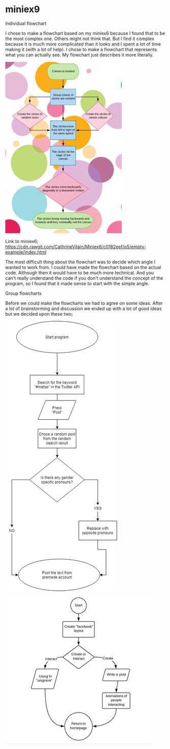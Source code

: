# miniex9

Individual flowchart 

I chose to make a flowchart based on my miniex6  because I found that to be the most complex one. Others might not think that. But I find it complex because it is much more complicated than it looks and I spent a lot of time making it (with a lot of help). I chose to make a flowchart that represents what you can actually see. My flowchart just describes it more literally. 

![alt text](miniex9.JPG)

Link to miniex6; 
https://cdn.rawgit.com/CathrineVilain/Miniex6/c0182eef/p5/empty-example/index.html

The most difficult thing about the flowchart was to decide which angle I wanted to work from. I could have made the flowchart based on the actual code. Although then it would have to be much more technical. And you can't really understand the code if you don't understand the concept of the program, so I found that it made sense to start with the simple angle.  


Group flowcharts 

Before we could make the flowcharts we had to agree on some ideas. After a lot of brainstorming and discussion we ended up with a lot of good ideas but we decided upon these two; 

![alt text](Johndoe.png)       


![alt text](ignore.png)

